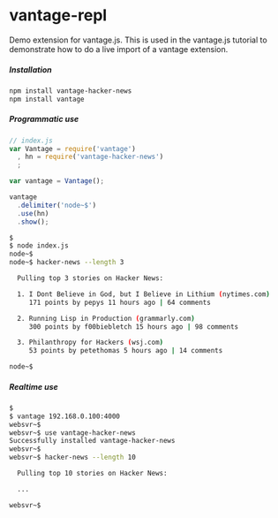 # vantage-repl

Demo extension for vantage.js. This is used in the vantage.js tutorial to demonstrate how to do a live import of a vantage extension.

##### Installation

```bash
npm install vantage-hacker-news
npm install vantage
```

##### Programmatic use

```js
// index.js
var Vantage = require('vantage')
  , hn = require('vantage-hacker-news')
  ;

var vantage = Vantage();

vantage
  .delimiter('node~$')
  .use(hn)
  .show();
```

```bash
$
$ node index.js
node~$ 
node~$ hacker-news --length 3

  Pulling top 3 stories on Hacker News:

  1. I Dont Believe in God, but I Believe in Lithium (nytimes.com)
     171 points by pepys 11 hours ago | 64 comments

  2. Running Lisp in Production (grammarly.com)
     300 points by f00biebletch 15 hours ago | 98 comments

  3. Philanthropy for Hackers (wsj.com)
     53 points by petethomas 5 hours ago | 14 comments

node~$
```

##### Realtime use

```bash
$
$ vantage 192.168.0.100:4000
websvr~$ 
websvr~$ use vantage-hacker-news
Successfully installed vantage-hacker-news
websvr~$ 
websvr~$ hacker-news --length 10

  Pulling top 10 stories on Hacker News:

  ...

websvr~$ 
```
